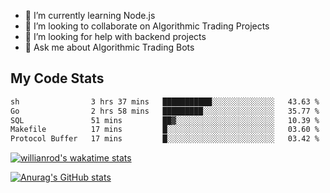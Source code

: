 
- 🌱 I’m currently learning Node.js
- 👯 I’m looking to collaborate on Algorithmic Trading Projects
- 🤔 I’m looking for help with backend projects
- 💬 Ask me about Algorithmic Trading Bots

## My Code Stats

<!--START_SECTION:waka-->

```txt
sh                3 hrs 37 mins   ███████████░░░░░░░░░░░░░░   43.63 %
Go                2 hrs 58 mins   █████████░░░░░░░░░░░░░░░░   35.77 %
SQL               51 mins         ██▓░░░░░░░░░░░░░░░░░░░░░░   10.39 %
Makefile          17 mins         █░░░░░░░░░░░░░░░░░░░░░░░░   03.60 %
Protocol Buffer   17 mins         █░░░░░░░░░░░░░░░░░░░░░░░░   03.42 %
```

<!--END_SECTION:waka-->

[![willianrod's wakatime stats](https://github-readme-stats.vercel.app/api/wakatime?username=holdandup&layout=compact&theme=react&custom_title=Wakatime%20All%20Time%20Stats&langs_count=8)](https://github.com/anuraghazra/github-readme-stats)

[![Anurag's GitHub stats](https://github-readme-stats.vercel.app/api?username=Kevinbarrero)](https://github.com/anuraghazra/github-readme-stats)




